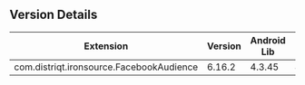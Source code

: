 ## Version Details

| Extension | Version | Android Lib | iOS Lib |
| --- | --- | --- | --- |
| com.distriqt.ironsource.FacebookAudience | 6.16.2 | 4.3.45 | 4.3.44 |
